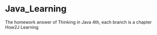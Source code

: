# Java_Learning
The homework answer of Thinking in Java 4th, each branch is a chapter  
How2J Learning
